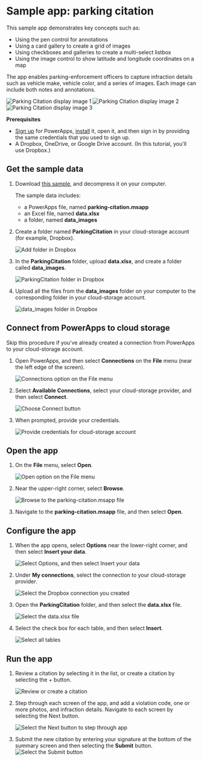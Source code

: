 <properties
    pageTitle="Sample app: parking citation | Microsoft PowerApps"
    description="Sample app with Excel in Dropbox as a data source"
    services=""
    suite="powerapps"
    documentationCenter="na"
    authors="AFTOwen"
    manager="dwrede"
    editor=""
    tags=""/>

<tags
   ms.service="powerapps"
   ms.devlang="na"
   ms.topic="article"
   ms.tgt_pltfrm="na"
   ms.workload="na"
   ms.date="12/21/2015"
   ms.author="anneta"/>

# Sample app: parking citation #


This sample app demonstrates key concepts such as:

- Using the pen control for annotations
- Using a card gallery to create a grid of images
- Using checkboxes and galleries to create a multi-select listbox
- Using the image control to show latitude and longitude coordinates on a map

The app enables parking-enforcement officers to capture infraction details such as vehicle make, vehicle color, and a series of images. Each image can include both notes and annotations.

![Parking Citation display image 1](./media/samples-parking-citation/parking-citation-display-1.png)
![Parking Citation display image 2](./media/samples-parking-citation/parking-citation-display-2.png)
![Parking Citation display image 3](./media/samples-parking-citation/parking-citation-display-3.png)

**Prerequisites**

- [Sign up](signup-for-powerapps.md) for PowerApps, [install](http://aka.ms/powerappsinstall) it, open it, and then sign in by providing the same credentials that you used to sign up.
- A Dropbox, OneDrive, or Google Drive account. (In this tutorial, you'll use Dropbox.)

## Get the sample data ##
1. Download [this sample](http://aka.ms/parkingcitationsample), and decompress it on your computer.

	The sample data includes:

	- a PowerApps file, named **parking-citation.msapp**
	- an Excel file, named **data.xlsx**
	- a folder, named **data_images**

1. Create a folder named **ParkingCitation** in your cloud-storage account (for example, Dropbox).

	![Add folder in Dropbox](./media/samples-parking-citation/dropbox-create-folder.png)

1. In the **ParkingCitation** folder, upload **data.xlsx**, and create a folder called **data_images**.

	![ParkingCitation folder in Dropbox](./media/samples-parking-citation/dropbox-content-parkingcitation-folder.png)

1. Upload all the files from the **data_images** folder on your computer to the corresponding folder in your cloud-storage account.

	![data_images folder in Dropbox](./media/samples-parking-citation/dropbox-contents-data_images.png)

## Connect from PowerApps to cloud storage ##
Skip this procedure if you've already created a connection from PowerApps to your cloud-storage account.

1. Open PowerApps, and then select **Connections** on the **File** menu (near the left edge of the screen).

	![Connections option on the File menu](./media/samples-parking-citation/file-connections.png)

1.  Select **Available Connections**, select your cloud-storage provider, and then select **Connect**.

	![Choose Connect button](./media/samples-parking-citation/powerapps-dropbox-connect.png)

1. When prompted, provide your credentials.

	![Provide credentials for cloud-storage account](./media/samples-parking-citation/provide-credentials.png)

## Open the app ##

1. On the **File** menu, select **Open**.

	![Open option on the File menu](./media/samples-parking-citation/file-open.png)

1. Near the upper-right corner, select **Browse**.

	![Browse to the parking-citation.msapp file](./media/samples-parking-citation/browse-icon.png)

1. Navigate to the **parking-citation.msapp** file, and then select **Open**.

## Configure the app ##

1. When the app opens, select **Options** near the lower-right corner, and then select **Insert your data**.

	![Select Options, and then select Insert your data](./media/samples-parking-citation/powerapps-insert-your-data.png)

1. Under **My connections**, select the connection to your cloud-storage provider.

	![Select the Dropbox connection you created](./media/samples-parking-citation/powerapps-choose-dropbox-conn.png)

1. Open the **ParkingCitation** folder, and then select the **data.xlsx** file.

	![Select the data.xlsx file](./media/samples-parking-citation/powerapps-select-data-xlsx.png)

1. Select the check box for each table, and then select **Insert**.

	![Select all tables](./media/samples-parking-citation/powerapps-select-tables.png)

## Run the app ##

1. Review a citation by selecting it in the list, or create a citation by selecting the + button.

	![Review or create a citation](./media/samples-parking-citation/parking-citation-run-1.png)

2. Step through each screen of the app, and add a violation code, one or more photos, and infraction details. Navigate to each screen by selecting the Next button.

	![Select the Next button to step through app](./media/samples-parking-citation/parking-citation-run-2.png)

3. Submit the new citation by entering your signature at the bottom of the summary screen and then selecting the **Submit** button.  
![Select the Submit button](./media/samples-parking-citation/parking-citation-run-3.png)

